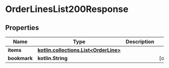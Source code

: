 
# OrderLinesList200Response

## Properties
Name | Type | Description | Notes
------------ | ------------- | ------------- | -------------
**items** | [**kotlin.collections.List&lt;OrderLine&gt;**](OrderLine.md) |  | 
**bookmark** | **kotlin.String** |  |  [optional]



